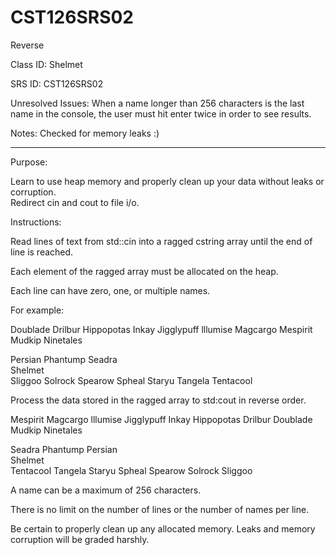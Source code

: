 # CST126SRS02
Reverse


Class ID: Shelmet

SRS ID: CST126SRS02

Unresolved Issues: When a name longer than 256 characters is the last name in the console, the user must
hit enter twice in order to see results.

Notes: Checked for memory leaks :)


---

Purpose:  

Learn to use heap memory and properly clean up your data without leaks or corruption.  
Redirect cin and cout to file i/o.

Instructions:  

Read lines of text from std::cin into a ragged cstring array until the end of line is reached.  

Each element of the ragged array must be allocated on the heap.  

Each line can have zero, one, or multiple names.  

For example:  

Doublade Drilbur Hippopotas Inkay Jigglypuff lllumise Magcargo Mespirit  
Mudkip Ninetales  
  
Persian Phantump Seadra  
Shelmet  
Sliggoo Solrock Spearow Spheal Staryu Tangela Tentacool  

Process the data stored in the ragged array to std:cout in reverse order.

Mespirit Magcargo lllumise Jigglypuff Inkay Hippopotas Drilbur Doublade  
Mudkip Ninetales  
  
Seadra Phantump Persian  
Shelmet  
Tentacool Tangela Staryu Spheal Spearow Solrock Sliggoo  

A name can be a maximum of 256 characters.  

There is no limit on the number of lines or the number of names per line.  

Be certain to properly clean up any allocated memory. Leaks and memory corruption will be graded harshly.  
